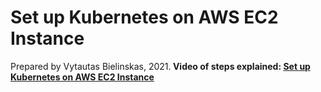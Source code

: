 <h1>Set up Kubernetes on AWS EC2 Instance</h1>
<p>Prepared by Vytautas Bielinskas, 2021.<b>
Video of steps explained: <a href="https://www.youtube.com/c/VytautasBielinskas">Set up Kubernetes on AWS EC2 Instance</a></p>
